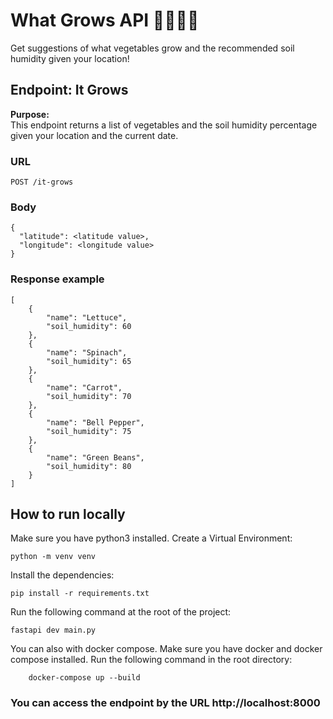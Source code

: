 # What Grows API 🍊🍋🍠🍅

Get suggestions of what vegetables grow and the recommended soil humidity given your location!

## Endpoint: It Grows

**Purpose:**  
This endpoint returns a list of vegetables and the soil humidity percentage given your location and the current date.

### **URL**

`POST /it-grows`

### **Body**

```
{
  "latitude": <latitude value>,
  "longitude": <longitude value>
}
```

### Response example

```
[
    {
        "name": "Lettuce",
        "soil_humidity": 60
    },
    {
        "name": "Spinach",
        "soil_humidity": 65
    },
    {
        "name": "Carrot",
        "soil_humidity": 70
    },
    {
        "name": "Bell Pepper",
        "soil_humidity": 75
    },
    {
        "name": "Green Beans",
        "soil_humidity": 80
    }
]
```

## How to run locally

Make sure you have python3 installed. Create a Virtual Environment:

```
python -m venv venv
```

Install the dependencies:

```
pip install -r requirements.txt
```

Run the following command at the root of the project: 

```
fastapi dev main.py
```

You can also with docker compose. Make sure you have docker and docker compose installed.
Run the following command in the root directory:

```
    docker-compose up --build
```

### You can access the endpoint by the URL http://localhost:8000